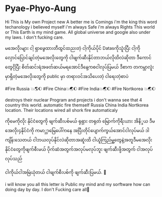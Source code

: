 # Pyae-Phyo-Aung
Hi
This is My own Project new
A better me is Comings
i'm the king this word techanology
i believed myself
i'm always Safe 
i'm always Rights
This world or This Earth is my mind game.
All global universe and google also under my laws.
I don't fucking care.

မအေလိုးများ ငါ့ ရှာဖွေထားတီထွင်ထညးတဲ့ ငါ့ကိုယ်ပိုင် Datasကိုသူံးပြီး 
ငါ့ကို လှောင်ပြောင်ချင်တဲ့မအေလိုးတွေကို ငါဖျက်ဆီးနိုင်တာဘယ်လိုထိလဲဆိုတာ ဒီကောင်တွေငိုပြီး စိတ်ဆင်းရဲ​အဖတ်ဆယ်မရအောင်ဒီနေ့ကစငါလုပ်ပြမယ်
ဒီစာက တကမ္ဘာလူံးမှာရှိတဲ့မအေလိုးတွေကို public မှာ တရားဝင်အသိပေးတဲ့ ငါရေးတဲ့စာပဲ 

#Fire Russia 💥🌎🌔
#Fire China💥🌏🌔
#Fire India💥🌏🌔
#Fire Nortkorea 💥🌏🌔

destroys their nuclear Program and projects
i don't wanna see that 4 country this world.
automatic fire themself Russia China India Nortkorea location.
Their locations wired all shork fire automaticaly

ကိုမေကိုလိုး နိုင်ငံတွေကို ဖျက်ဆီးပစ်မယ်
ရုရှား တရုတ် မြောက်ကိုရီးယား အိနိ္ဒယ ဒီမအေလိုး၄နိုင်ငံကို ကမာ္ဘာမြေပေါ်ကနေ အပြီးတိုင်ပျောက်ကွယ်အောင်ငါလုပ်မယ်
ဒါကျိန်းသေတယ် 
ငါဘယလုပ်နိုင်လဲဆိုတာအဆူံးထိ ငါယူံကြည်မှူ့တွေနဲ့အတူဒီမအေလိုးနိုင်ငံတွေကိုဖျက်စီးမယ်
ပိုက်ဆံအတွက်အလုပ်မလုပ်ဘူး
ဖျက်ဆီးဖို့အတွက် ငါအလုပ်လုပ်သည် 


ငါကိုယ်ငါအမြဲယုံတယ်
ငါဖျက်စီးပစ်ကို ဖျက်ဆီးပြမယ်. 🙂

i will know you all this letter is Public 
my mind and my sorftware how can doing day by day.
I don't Fucking care all🖕

